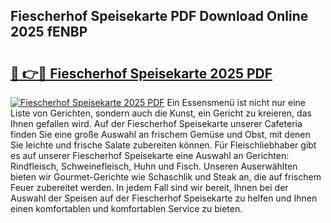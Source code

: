 ## Fiescherhof Speisekarte PDF Download Online 2025 fENBP

# <h2><a href="http://gc6xkp.nevu.top/?p=Fiescherhof+Speisekarte">🔗 👉🔴 Fiescherhof Speisekarte 2025 PDF</a></h2>

[![Fiescherhof Speisekarte 2025 PDF](https://i.imgur.com/dBaPXMq.png)](http://gc6xkp.nevu.top/?p=Fiescherhof+Speisekarte)
Ein Essensmenü ist nicht nur eine Liste von Gerichten, sondern auch die Kunst, ein Gericht zu kreieren, das Ihnen gefallen wird. Auf der Fiescherhof Speisekarte unserer Cafeteria finden Sie eine große Auswahl an frischem Gemüse und Obst, mit denen Sie leichte und frische Salate zubereiten können. Für Fleischliebhaber gibt es auf unserer Fiescherhof Speisekarte eine Auswahl an Gerichten: Rindfleisch, Schweinefleisch, Huhn und Fisch. Unseren Auserwählten bieten wir Gourmet-Gerichte wie Schaschlik und Steak an, die auf frischem Feuer zubereitet werden. In jedem Fall sind wir bereit, Ihnen bei der Auswahl der Speisen auf der Fiescherhof Speisekarte zu helfen und Ihnen einen komfortablen und komfortablen Service zu bieten.

